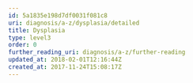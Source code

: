 ```yaml
---
id: 5a1835e198d7df0031f081c8
uri: diagnosis/a-z/dysplasia/detailed
title: Dysplasia
type: level3
order: 0
further_reading_uri: diagnosis/a-z/further-reading
updated_at: 2018-02-01T12:16:44Z
created_at: 2017-11-24T15:08:17Z
---
```


